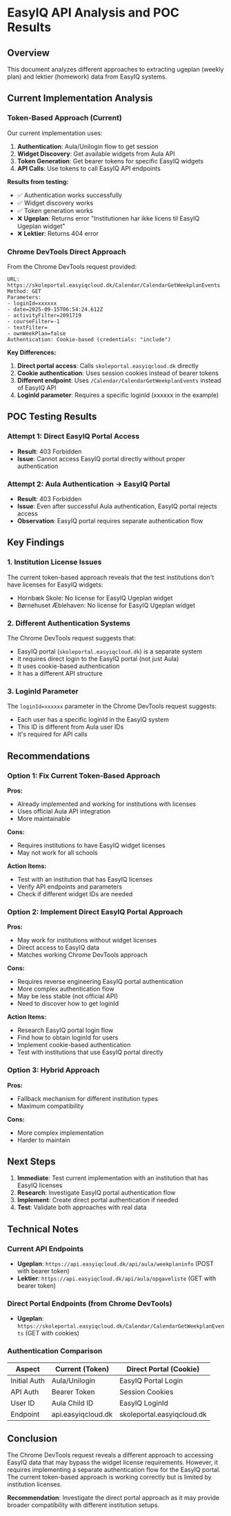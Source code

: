# EasyIQ API Analysis and POC Results

## Overview
This document analyzes different approaches to extracting ugeplan (weekly plan) and lektier (homework) data from EasyIQ systems.

## Current Implementation Analysis

### Token-Based Approach (Current)
Our current implementation uses:
1. **Authentication**: Aula/Unilogin flow to get session
2. **Widget Discovery**: Get available widgets from Aula API
3. **Token Generation**: Get bearer tokens for specific EasyIQ widgets
4. **API Calls**: Use tokens to call EasyIQ API endpoints

**Results from testing:**
- ✅ Authentication works successfully
- ✅ Widget discovery works
- ✅ Token generation works
- ❌ **Ugeplan**: Returns error "Institutionen har ikke licens til EasyIQ Ugeplan widget"
- ❌ **Lektier**: Returns 404 error

### Chrome DevTools Direct Approach
From the Chrome DevTools request provided:
```
URL: https://skoleportal.easyiqcloud.dk/Calendar/CalendarGetWeekplanEvents
Method: GET
Parameters:
- loginId=xxxxxx
- date=2025-09-15T06:54:24.612Z
- activityFilter=2091719
- courseFilter=-1
- textFilter=
- ownWeekPlan=false
Authentication: Cookie-based (credentials: "include")
```

**Key Differences:**
1. **Direct portal access**: Calls `skoleportal.easyiqcloud.dk` directly
2. **Cookie authentication**: Uses session cookies instead of bearer tokens
3. **Different endpoint**: Uses `/Calendar/CalendarGetWeekplanEvents` instead of EasyIQ API
4. **LoginId parameter**: Requires a specific loginId (xxxxxx in the example)

## POC Testing Results

### Attempt 1: Direct EasyIQ Portal Access
- **Result**: 403 Forbidden
- **Issue**: Cannot access EasyIQ portal directly without proper authentication

### Attempt 2: Aula Authentication → EasyIQ Portal
- **Result**: 403 Forbidden  
- **Issue**: Even after successful Aula authentication, EasyIQ portal rejects access
- **Observation**: EasyIQ portal requires separate authentication flow

## Key Findings

### 1. Institution License Issues
The current token-based approach reveals that the test institutions don't have licenses for EasyIQ widgets:
- Hornbæk Skole: No license for EasyIQ Ugeplan widget
- Børnehuset Æblehaven: No license for EasyIQ Ugeplan widget

### 2. Different Authentication Systems
The Chrome DevTools request suggests that:
- EasyIQ portal (`skoleportal.easyiqcloud.dk`) is a separate system
- It requires direct login to the EasyIQ portal (not just Aula)
- It uses cookie-based authentication
- It has a different API structure

### 3. LoginId Parameter
The `loginId=xxxxxx` parameter in the Chrome DevTools request suggests:
- Each user has a specific loginId in the EasyIQ system
- This ID is different from Aula user IDs
- It's required for API calls

## Recommendations

### Option 1: Fix Current Token-Based Approach
**Pros:**
- Already implemented and working for institutions with licenses
- Uses official Aula API integration
- More maintainable

**Cons:**
- Requires institutions to have EasyIQ widget licenses
- May not work for all schools

**Action Items:**
- Test with an institution that has EasyIQ licenses
- Verify API endpoints and parameters
- Check if different widget IDs are needed

### Option 2: Implement Direct EasyIQ Portal Approach
**Pros:**
- May work for institutions without widget licenses
- Direct access to EasyIQ data
- Matches working Chrome DevTools approach

**Cons:**
- Requires reverse engineering EasyIQ portal authentication
- More complex authentication flow
- May be less stable (not official API)
- Need to discover how to get loginId

**Action Items:**
- Research EasyIQ portal login flow
- Find how to obtain loginId for users
- Implement cookie-based authentication
- Test with institutions that use EasyIQ portal directly

### Option 3: Hybrid Approach
**Pros:**
- Fallback mechanism for different institution types
- Maximum compatibility

**Cons:**
- More complex implementation
- Harder to maintain

## Next Steps

1. **Immediate**: Test current implementation with an institution that has EasyIQ licenses
2. **Research**: Investigate EasyIQ portal authentication flow
3. **Implement**: Create direct portal authentication if needed
4. **Test**: Validate both approaches with real data

## Technical Notes

### Current API Endpoints
- **Ugeplan**: `https://api.easyiqcloud.dk/api/aula/weekplaninfo` (POST with bearer token)
- **Lektier**: `https://api.easyiqcloud.dk/api/aula/opgaveliste` (GET with bearer token)

### Direct Portal Endpoints (from Chrome DevTools)
- **Ugeplan**: `https://skoleportal.easyiqcloud.dk/Calendar/CalendarGetWeekplanEvents` (GET with cookies)

### Authentication Comparison
| Aspect | Current (Token) | Direct Portal (Cookie) |
|--------|----------------|------------------------|
| Initial Auth | Aula/Unilogin | EasyIQ Portal Login |
| API Auth | Bearer Token | Session Cookies |
| User ID | Aula Child ID | EasyIQ LoginId |
| Endpoint | api.easyiqcloud.dk | skoleportal.easyiqcloud.dk |

## Conclusion

The Chrome DevTools request reveals a different approach to accessing EasyIQ data that may bypass the widget license requirements. However, it requires implementing a separate authentication flow for the EasyIQ portal. The current token-based approach is working correctly but is limited by institution licenses.

**Recommendation**: Investigate the direct portal approach as it may provide broader compatibility with different institution setups.